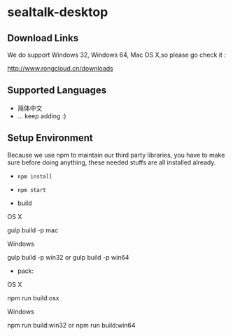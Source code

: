 # sealtalk-desktop

## Download Links

We do support Windows 32, Windows 64, Mac OS X,so please go check it :

http://www.rongcloud.cn/downloads

## Supported Languages

+ 简体中文
+ ... keep adding :)

## Setup Environment

Because we use npm to maintain our third party libraries, you have to make sure before doing anything, these needed stuffs are all installed already.

- `npm install`
- `npm start`

- build

OS X

gulp build -p mac

Windows

gulp build -p win32 or gulp build -p win64


- pack:

OS X

npm run build:osx

Windows

npm run build:win32 or npm run build:win64
